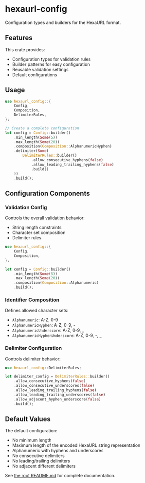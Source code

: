 # hexaurl-config

Configuration types and builders for the HexaURL format.

## Features

This crate provides:

- Configuration types for validation rules
- Builder patterns for easy configuration
- Reusable validation settings
- Default configurations

## Usage

```rust
use hexaurl_config::{
    Config,
    Composition,
    DelimiterRules,
};

// Create a complete configuration
let config = Config::builder()
    .min_length(Some(5))
    .max_length(Some(20))
    .composition(Composition::AlphanumericHyphen)
    .delimiter(Some(
        DelimiterRules::builder()
            .allow_consecutive_hyphens(false)
            .allow_leading_trailing_hyphens(false)
            .build()
    ))
    .build();
```

## Configuration Components

### Validation Config

Controls the overall validation behavior:

- String length constraints
- Character set composition
- Delimiter rules

```rust
use hexaurl_config::{
    Config,
    Composition,
};

let config = Config::builder()
    .min_length(Some(5))
    .max_length(Some(20))
    .composition(Composition::Alphanumeric)
    .build();
```

### Identifier Composition

Defines allowed character sets:

- `Alphanumeric`: A-Z, 0-9
- `AlphanumericHyphen`: A-Z, 0-9, -
- `AlphanumericUnderscore`: A-Z, 0-9, \_
- `AlphanumericHyphenUnderscore`: A-Z, 0-9, -, \_

### Delimiter Configuration

Controls delimiter behavior:

```rust
use hexaurl_config::DelimiterRules;

let delimiter_config = DelimiterRules::builder()
    .allow_consecutive_hyphens(false)
    .allow_consecutive_underscores(false)
    .allow_leading_trailing_hyphens(false)
    .allow_leading_trailing_underscores(false)
    .allow_adjacent_hyphen_underscore(false)
    .build();
```

## Default Values

The default configuration:

- No minimum length
- Maximum length of the encoded HexaURL string representation
- Alphanumeric with hyphens and underscores
- No consecutive delimiters
- No leading/trailing delimiters
- No adjacent different delimiters

See [the root README.md](https://github.com/perforate-org/hexaurl#readme) for complete documentation.
